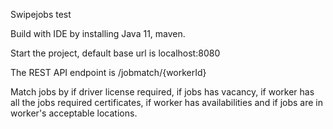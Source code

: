 Swipejobs test

Build with IDE by installing Java 11, maven.

Start the project, default base url is localhost:8080

The REST API endpoint is /jobmatch/{workerId}

Match jobs by if driver license required, if jobs has vacancy, if worker has all the jobs required certificates, if worker has availabilities and if jobs are in worker's acceptable locations.